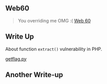 ## Web60

> You overriding me OMG :( [Web 60](http://ctfs.me/web/web60/)

## Write Up

About function `extract()` vulnerability in PHP.

[getflag.py](https://github.com/TraiOi/Wargame_WriteUp/blob/master/ctfs/Website/Web60/getflag.py)

## Another Write-up
